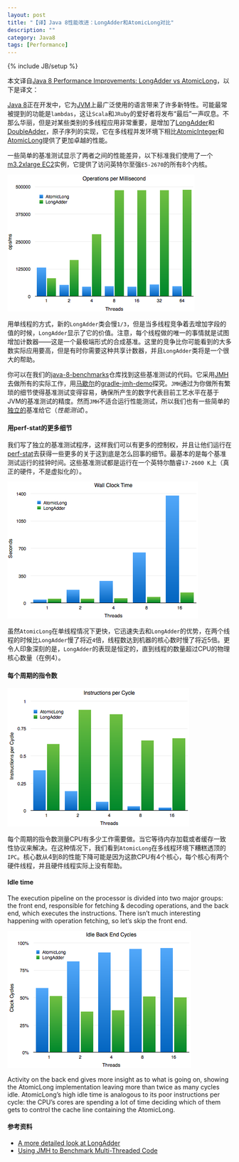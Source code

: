```yaml
---
layout: post
title: "【译】Java 8性能改进：LongAdder和AtomicLong对比"
description: ""
category: Java8
tags: [Performance]
---
```

{% include JB/setup %}

本文译自[Java 8 Performance Improvements: LongAdder vs AtomicLong](http://blog.palominolabs.com/?p=255)，以下是译文：

[Java 8](https://jdk8.java.net/)正在开发中，它为[JVM](http://en.wikipedia.org/wiki/Java_virtual_machine)上最广泛使用的语言带来了许多新特性。可能最常被提到的功能是`lambdas`，这让`Scala`和`JRuby`的爱好者将发布“最后”一声叹息。不那么华丽，但是对某些类别的多线程应用非常重要，是增加了[LongAdder](http://download.java.net/jdk8/docs/api/java/util/concurrent/atomic/LongAdder.html)和[DoubleAdder](http://download.java.net/jdk8/docs/api/java/util/concurrent/atomic/DoubleAdder.html)，原子序列的实现，它在多线程并发环境下相比[AtomicInteger](http://download.java.net/jdk8/docs/api/java/util/concurrent/atomic/AtomicInteger.html)和[AtomicLong](http://download.java.net/jdk8/docs/api/java/util/concurrent/atomic/AtomicLong.html)提供了更加卓越的性能。

一些简单的基准测试显示了两者之间的性能差异，以下标准我们使用了一个[m3.2xlarge EC2](http://aws.amazon.com/ec2/instance-types/instance-details/)实例，它提供了访问英特尔至强`E5-2670`的所有8个内核。
 
<img class="imgaligncenter" src="/images/long-adder-vs-atomic-long-1.png" />

用单线程的方式，新的`LongAdder`类会慢`1/3`，但是当多线程竞争着去增加字段的值的时候，`LongAdder`显示了它的价值。注意，每个线程做的唯一的事情就是试图增加计数器——这是一个最极端形式的合成基准。这里的竞争比你可能看到的大多数实际应用要高，但是有时你需要这种共享计数器，并且`LongAdder`类将是一个很大的帮助。

你可以在我们的[java-8-benchmarks](https://github.com/palominolabs/java-8-benchmarks)仓库找到这些基准测试的代码。它采用[JMH](http://openjdk.java.net/projects/code-tools/jmh/)去做所有的实际工作，用[马歇尔](http://blog.palominolabs.com/author/marshall/)的[gradle-jmh-demo](https://bitbucket.org/marshallpierce/gradle-jmh-demo)探究。`JMH`通过为你做所有繁琐的细节使得基准测试变得容易，确保所产生的数字代表目前工艺水平在基于JVM的基准测试的精度。然而`JMH`不适合运行性能测试，所以我们也有一些简单的[独立的](https://github.com/palominolabs/java-8-benchmarks/blob/master/standalone/src/main/java/com/palominolabs/benchmark/IncrementingBenchmark.java)基准给它（*性能测试*）。

#### 用perf-stat的更多细节

我们写了独立的基准测试程序，这样我们可以有更多的控制权，并且让他们运行在[perf-stat](https://perf.wiki.kernel.org/index.php/Tutorial)去获得一些更多的关于这到底是怎么回事的细节。最基本的是每个基准测试运行的挂钟时间。这些基准测试都是运行在一个英特尔酷睿`i7-2600 K`上（真正的硬件，不是虚拟化的）。

<img class="imgaligncenter" src="/images/long-adder-vs-atomic-long-2.png" />

虽然`AtomicLong`在单线程情况下更快，它迅速失去和`LongAdder`的优势，在两个线程的时候比`LongAdder`慢了将近`4`倍，线程数达到机器的核心数时慢了将近5倍。更令人印象深刻的是，`LongAdder`的表现是恒定的，直到线程的数量超过CPU的物理核心数量（在例4）。

#### 每个周期的指令数

<img class="imgaligncenter" src="/images/long-adder-vs-atomic-long-3.png" />

每个周期的指令数测量CPU有多少工作需要做。当它等待内存加载或者缓存一致性协议来解决。在这种情况下，我们看到`AtomicLong`在多线程环境下糟糕透顶的`IPC`。核心数从4到8的性能下降可能是因为这款CPU有4个核心，每个核心有两个硬件线程，并且硬件线程实际上没有帮助。

#### Idle time

The  execution pipeline on the processor is divided into two major groups: the front end, responsible for fetching & decoding operations, and the back end, which executes the instructions. There isn’t much interesting happening with operation fetching, so let’s skip the front end.

<img class="imgaligncenter" src="/images/long-adder-vs-atomic-long-4.png" />

Activity on the back end gives more insight as to what is going on, showing the AtomicLong implementation leaving more than twice as many cycles idle.  AtomicLong’s high idle time is analogous to its poor instructions per cycle: the CPU’s cores are spending a lot of time deciding which of them gets to control the cache line containing the AtomicLong.

#### 参考资料

- [A more detailed look at LongAdder](http://minddotout.wordpress.com/2013/05/11/java-8-concurrency-longadder/)
- [Using JMH to Benchmark Multi-Threaded Code](http://psy-lob-saw.blogspot.com/2013/05/using-jmh-to-benchmark-multi-threaded.html)